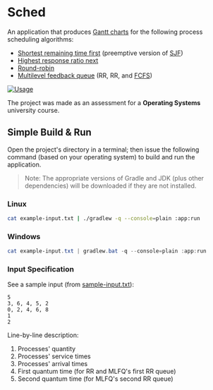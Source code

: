 # Sched

An application that produces [Gantt charts](https://en.wikipedia.org/wiki/Gantt_chart) for the following process scheduling algorithms:

- [Shortest remaining time first](https://en.wikipedia.org/wiki/Shortest_remaining_time) (preemptive version of [SJF](https://en.wikipedia.org/wiki/Shortest_job_next))
- [Highest response ratio next](https://en.wikipedia.org/wiki/Highest_response_ratio_next)
- [Round-robin](https://en.wikipedia.org/wiki/Round-robin_scheduling)
- [Multilevel feedback queue](https://en.wikipedia.org/wiki/Multilevel_feedback_queue) (RR, RR, and [FCFS](https://en.wikipedia.org/wiki/FIFO_(computing_and_electronics)))

[![Usage](https://asciinema.org/a/sLXMnvwrGpQoWJHY3jltyMuJA.svg)](https://asciinema.org/a/sLXMnvwrGpQoWJHY3jltyMuJA)

The project was made as an assessment for a **Operating Systems** university course.

## Simple Build & Run

Open the project's directory in a terminal; then issue the following command (based on your operating system) to build and run the application.
> Note: The appropriate versions of Gradle and JDK (plus other dependencies) will be downloaded if they are not installed.

### Linux

```sh
cat example-input.txt | ./gradlew -q --console=plain :app:run
```

### Windows

```powershell
cat example-input.txt | gradlew.bat -q --console=plain :app:run
```

### Input Specification

See a sample input (from [sample-input.txt](./sample-input.txt)):

```
5
3, 6, 4, 5, 2
0, 2, 4, 6, 8
1
2

```

Line-by-line description:

1. Processes' quantity
2. Processes' service times
3. Processes' arrival times
4. First quantum time (for RR and MLFQ's first RR queue)
5. Second quantum time (for MLFQ's second RR queue)